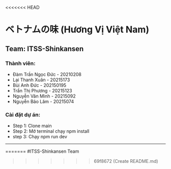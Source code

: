 <<<<<<< HEAD
# ベトナムの味 (Hương Vị Việt Nam)

## Team: ITSS-Shinkansen

### Thành viên:
- Đàm Trần Ngọc Đức - 20210208  
- Lại Thanh Xuân - 20215173  
- Bùi Anh Đức - 202150195  
- Trần Thị Phương - 20215123  
- Nguyễn Văn Minh - 20215092  
- Nguyễn Bảo Lâm - 20215074  

### Cài đặt dự án:
- Step 1: Clone main 
- Step 2: Mở terminal chạy npm install
- step 3: Chạy npm run dev  
---
=======
#ITSS-Shinkansen Team
>>>>>>> 69f8672 (Create README.md)
